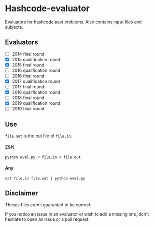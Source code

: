 # Hashcode-evaluator
Evaluators for hashcode past problems. Also contains input files and subjects.

## Evaluators
- [ ] 2014 final round
- [x] 2015 qualification round
- [x] 2015 final round
- [ ] 2016 qualification round
- [ ] 2016 final round
- [x] 2017 qualification round
- [ ] 2017 final round
- [x] 2018 qualification round
- [ ] 2018 final round
- [x] 2019 qualification round
- [ ] 2019 final round

## Use
`file.out` is the out file of `file.in`.

#### ZSH
`python eval.py < file.in < file.out`

#### Any
`cat file.in file.out | python eval.py`

## Disclaimer
Theses files aren't guaranted to be correct.

If you notice an issue in an evaluator or wish to add a missing one, don't hesitate to open an issue or a pull request.
